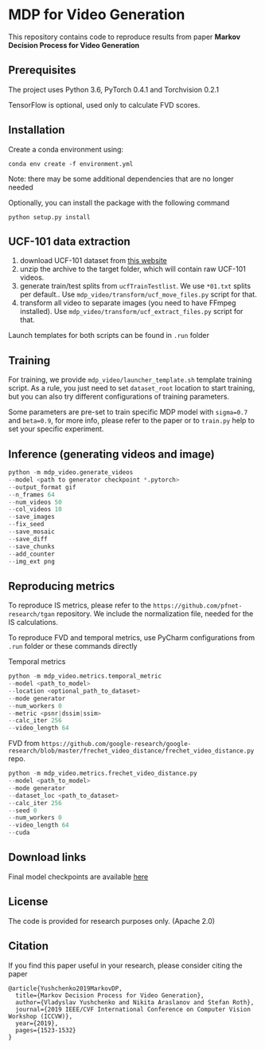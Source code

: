 # MDP for Video Generation
This repository contains code to reproduce results from paper **Markov Decision Process for Video Generation**

## Prerequisites
The project uses Python 3.6, PyTorch 0.4.1 and Torchvision 0.2.1

TensorFlow is optional, used only to calculate FVD scores.

## Installation
Create a conda environment using:

`conda env create -f environment.yml`

Note: there may be some additional dependencies that are no longer needed

Optionally, you can install the package with the following command

`python setup.py install`

## UCF-101 data extraction
1) download UCF-101 dataset from [this website](`https://www.crcv.ucf.edu/data/UCF101.php`)
2) unzip the archive to the target folder, which will contain raw UCF-101 videos.
3) generate train/test splits from `ucfTrainTestlist`. We use `*01.txt` splits per default..
   Use `mdp_video/transform/ucf_move_files.py` script for that.
4) transform all video to separate images (you need to have FFmpeg installed).
   Use `mdp_video/transform/ucf_extract_files.py` script for that.

Launch templates for both scripts can be found in `.run` folder

## Training
For training, we provide `mdp_video/launcher_template.sh` template training script.
As a rule, you just need to set `dataset_root` location to start training,
but you can also try different configurations of training parameters.

Some parameters are pre-set to train specific MDP model with `sigma=0.7` and `beta=0.9`,
for more info, please refer to the paper or to `train.py` help to set your specific experiment.

## Inference (generating videos and image)
```python
python -m mdp_video.generate_videos
--model <path to generator checkpoint *.pytorch>
--output_format gif
--n_frames 64
--num_videos 50
--col_videos 10
--save_images
--fix_seed
--save_mosaic
--save_diff
--save_chunks
--add_counter
--img_ext png
```

## Reproducing metrics
To reproduce IS metrics, please refer to the `https://github.com/pfnet-research/tgan` repository.
We include the normalization file, needed for the IS calculations.

To reproduce FVD and temporal metrics, use PyCharm configurations from `.run` folder or these commands directly

Temporal metrics
```python
python -m mdp_video.metrics.temporal_metric
--model <path_to_model>
--location <optional_path_to_dataset>
--mode generator
--num_workers 0
--metric <psnr|dssim|ssim>
--calc_iter 256
--video_length 64
```

FVD from `https://github.com/google-research/google-research/blob/master/frechet_video_distance/frechet_video_distance.py` repo.
```python
python -m mdp_video.metrics.frechet_video_distance.py
--model <path_to_model>
--mode generator
--dataset_loc <path_to_dataset>
--calc_iter 256
--seed 0
--num_workers 0
--video_length 64
--cuda
```

## Download links
Final model checkpoints are available [here](https://drive.google.com/drive/folders/1O7WzXIApMliJ00iSlthz3UEsiI-ZHfHS?usp=sharing)

## License
The code is provided for research purposes only. (Apache 2.0)

## Citation
If you find this paper useful in your research, please consider citing the paper

```
@article{Yushchenko2019MarkovDP,
  title={Markov Decision Process for Video Generation},
  author={Vladyslav Yushchenko and Nikita Araslanov and Stefan Roth},
  journal={2019 IEEE/CVF International Conference on Computer Vision Workshop (ICCVW)},
  year={2019},
  pages={1523-1532}
}
```
